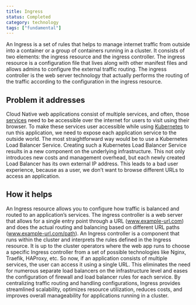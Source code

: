 ```yaml
---
title: Ingress
status: Completed
category: technology
tags: ["fundamental"]
---
```


An Ingress is a set of rules that helps to manage internet traffic from outside into a container or a group of containers running in a cluster.
It consists of two elements: the ingress resource and the ingress controller.
The ingress resource is a configuration file that lives along with other manifest files and allows admins to configure the external traffic routing.
The ingress controller is the web server technology that actually performs the routing of the traffic according to the configuration in the ingress resource.

## Problem it addresses

Cloud Native web applications consist of multiple services, and often, those [services](/service/) need to be accessible over the internet for users to visit using their browser.
To make these services user accessible while using [Kubernetes](/kubernetes/) to run this application, we need to expose each application service to the outside world.
The most straightforward way would be to use a Kubernetes Load Balancer Service.
Creating such a Kubernetes Load Balancer Service results in a new component on the underlying infrastructure.
This not only introduces new costs and management overhead, but each newly created Load Balancer has its own external IP address.
This leads to a bad user experience, because as a user, we don’t want to browse different URLs to access an application.

## How it helps

An Ingress resource allows you to configure how traffic is balanced and routed to an application’s services.
The ingress controller is a web server that allows for a single entry point through a URL (www.example-url.com) and does the actual routing and balancing based on different URL paths (www.example-url.com/path).
An Ingress controller is a component that runs within the cluster and interprets the rules defined in the Ingress resource.
It is up to the cluster operators where the web app runs to choose a specific Ingress controller from a set of possible technologies like Nginx, Traefik, HAProxy, etc.
So now, if an application consists of multiple services, the user can access it using a single URL.
This eliminates the need for numerous separate load balancers on the infrastructure level and eases the configuration of firewall and load balancer rules for each service.
By centralizing traffic routing and handling configurations, Ingress provides streamlined scalability, optimizes resource utilization, reduces costs, and improves overall manageability for applications running in a cluster.
